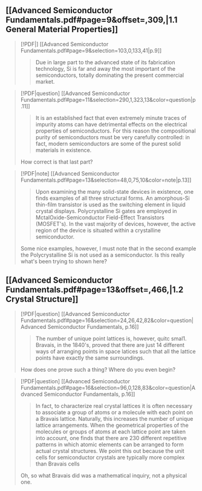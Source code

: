 ## [[Advanced Semiconductor Fundamentals.pdf#page=9&offset=,309,|1.1 General Material Properties]]

> [!PDF|] [[Advanced Semiconductor Fundamentals.pdf#page=9&selection=103,0,133,41|p.9]]
> > Due in large part to the advanced state of its fabrication technology, Si is far and away the most important of the semiconductors, totally dominating the present commercial market.

> [!PDF|question] [[Advanced Semiconductor Fundamentals.pdf#page=11&selection=290,1,323,13&color=question|p.11]]
> > It is an established fact that even extremely minute traces of impurity atoms can have detrimental effects on the electrical properties of semiconductors. For this reason the compositional purity of semiconductors must be very carefully controlled: in fact, modern semiconductors are some of the purest solid materials in existence.
> 
> How correct is that last part?

> [!PDF|note] [[Advanced Semiconductor Fundamentals.pdf#page=13&selection=48,0,75,10&color=note|p.13]]
> > Upon examining the many solid-state devices in existence, one finds examples of all three structural forms. An amorphous-Si thin-film transistor is used as the switching element in liquid crystal displays. Polycrystalline Si gates are employed in MctalOxide-Semiconductor Field-Effect Transistors (MOSFET's). In the vast majority of devices, however, the active region of the device is situated within a crystalline semiconductor.
> 
> Some nice examples, however, I must note that in the second example the Polycrystalline Si is not used as a semiconductor. Is this really what's been trying to shown here?
## [[Advanced Semiconductor Fundamentals.pdf#page=13&offset=,466,|1.2 Crystal Structure]]
> [!PDF|question] [[Advanced Semiconductor Fundamentals.pdf#page=16&selection=24,26,42,82&color=question|Advanced Semiconductor Fundamentals, p.16]]
> > The number of unique point lattices is, however, quitc smal1. Bravais, in the 1840's, proved that there are just 14 different ways of arranging points in space latices such that all the lattice points have exactly the same surroundings.
> 
> How does one prove such a thing? Where do you even begin?

> [!PDF|question] [[Advanced Semiconductor Fundamentals.pdf#page=16&selection=96,0,128,83&color=question|Advanced Semiconductor Fundamentals, p.16]]
> > In fact, to characterize real crystal lattices it is often necessary to associate a group of atoms or a molecule with each point on a Bravais lattice. Naturally, this increases the number of unique lattice arrangements. When the geometrical properties of the molecules or groups of atoms at each lattice point are taken into account, one finds that there are 230 different repetitive patterns in which atomic elements can be arranged to form actual crystal structures. We point this out because the unit cells for semiconductor crystals are typically more complex than Bravais cells
> 
> Oh, so what Bravais did was a mathematical inquiry, not a physical one. 
